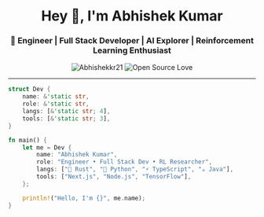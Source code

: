 <h1 align="center">Hey 👋, I'm Abhishek Kumar</h1>
<h3 align="center">🚀 Engineer | Full Stack Developer | AI Explorer | Reinforcement Learning Enthusiast</h3>

<p align="center">
  <img src="https://komarev.com/ghpvc/?username=Abhishekkr21&label=Profile%20views&color=0e75b6&style=flat" alt="Abhishekkr21" style="display: inline-block;"/>
  <a href="https://github.com/ellerbrock/open-source-badge/">
    <img src="https://badges.frapsoft.com/os/v1/open-source.svg?v=102" alt="Open Source Love" style="display: inline-block;"/>
  </a>
</p>

---

```rust
struct Dev {
    name: &'static str,
    role: &'static str,
    langs: [&'static str; 4],
    tools: [&'static str; 3],
}

fn main() {
    let me = Dev {
        name: "Abhishek Kumar",
        role: "Engineer • Full Stack Dev • RL Researcher",
        langs: ["🦀 Rust", "🐍 Python", "⚡ TypeScript", "☕ Java"],
        tools: ["Next.js", "Node.js", "TensorFlow"],
    };

    println!("Hello, I'm {}", me.name);
}
